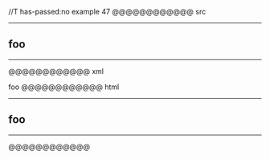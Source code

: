 //T has-passed:no
example 47
@@@@@@@@@@@@ src
****
## foo
****
@@@@@@@@@@@@ xml
<?xml version="1.0" encoding="UTF-8"?>
<!DOCTYPE document SYSTEM "CommonMark.dtd">
<document xmlns="http://commonmark.org/xml/1.0">
  <thematic_break />
  <heading level="2">
    <text>foo</text>
  </heading>
  <thematic_break />
</document>
@@@@@@@@@@@@ html
<hr />
<h2>foo</h2>
<hr />
@@@@@@@@@@@@
